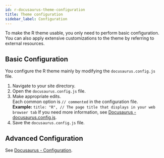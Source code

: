 ```yaml
---
id: r-docusaurus-theme-configuration
title: Theme configuration
sidebar_label: Configuration
---
```


To make the R theme usable, you only need to perform basic configuration. You can also apply extensive customizations to the theme by referring to external resources.

## Basic Configuration

You configure the R theme mainly by modifying the `docusaurus.config.js` file.

1. Navigate to your site directory.
2. Open the `docusaurus.config.js` file.
3. Make appropriate edits.  
Each common option is `// commented` in the configuration file.  
**Example:** `title: "R", // The page title that displays in your web browser tab`
If you need more information, see [Docusaurus - docusaurus.config.js](https://v2.docusaurus.io/docs/docusaurus.config.js).  
4. Save the `docusaurus.config.js` file.

## Advanced Configuration

See [Docusaurus - Configuration](https://v2.docusaurus.io/docs/configuration).
